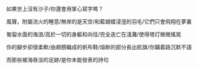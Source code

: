 如果世上沒有沙子/你還會用掌心寫字嗎？

風聲，附屬流火的睡意/無岸的是天空/和藍蝴蝶浸溼的羽毛/它們只會飛翔在夢裏

匍匐水面的海浪/高於一切的身軀和向往/完全迭亡在淺灘/使得塔灯微微搖晃

你的腳步卻很柔軟/由翅膀織成的帆布鞋/熔断的部分長出航旗/你鋪着路沉默不語

而那些被海吞没的足跡/是你未能發表的詩句
